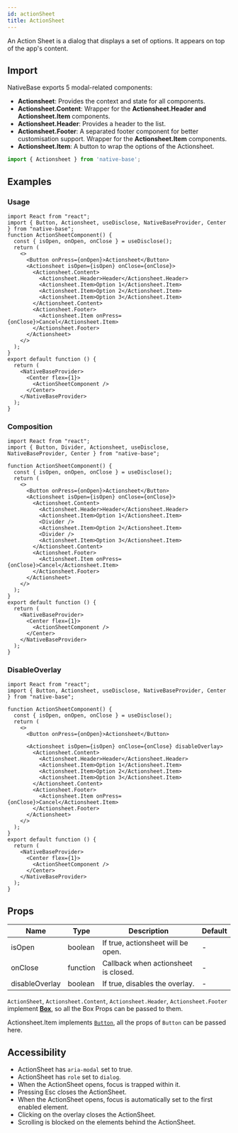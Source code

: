 ```yaml
---
id: actionSheet
title: ActionSheet
---
```


An Action Sheet is a dialog that displays a set of options. It appears on top of the app's content.

## Import

NativeBase exports 5 modal-related components:

- **Actionsheet**: Provides the context and state for all components.
- **Actionsheet.Content**: Wrapper for the **Actionsheet.Header and Actionsheet.Item** components.
- **Actionsheet.Header**: Provides a header to the list.
- **Actionsheet.Footer**: A separated footer component for better customisation support. Wrapper for the **Actionsheet.Item** components.
- **Actionsheet.Item**: A button to wrap the options of the Actionsheet.

```jsx
import { Actionsheet } from 'native-base';
```

## Examples

### Usage

```SnackPlayer name=ActionSheet%20Usage
import React from "react";
import { Button, Actionsheet, useDisclose, NativeBaseProvider, Center } from "native-base";
function ActionSheetComponent() {
  const { isOpen, onOpen, onClose } = useDisclose();
  return (
    <>
      <Button onPress={onOpen}>Actionsheet</Button>
      <Actionsheet isOpen={isOpen} onClose={onClose}>
        <Actionsheet.Content>
          <Actionsheet.Header>Header</Actionsheet.Header>
          <Actionsheet.Item>Option 1</Actionsheet.Item>
          <Actionsheet.Item>Option 2</Actionsheet.Item>
          <Actionsheet.Item>Option 3</Actionsheet.Item>
        </Actionsheet.Content>
        <Actionsheet.Footer>
          <Actionsheet.Item onPress={onClose}>Cancel</Actionsheet.Item>
        </Actionsheet.Footer>
      </Actionsheet>
    </>
  );
}
export default function () {
  return (
    <NativeBaseProvider>
      <Center flex={1}>
        <ActionSheetComponent />
      </Center>
    </NativeBaseProvider>
  );
}
```

### Composition

```SnackPlayer name=ActionSheet%20Composition
import React from "react";
import { Button, Divider, Actionsheet, useDisclose, NativeBaseProvider, Center } from "native-base";

function ActionSheetComponent() {
  const { isOpen, onOpen, onClose } = useDisclose();
  return (
    <>
      <Button onPress={onOpen}>Actionsheet</Button>
      <Actionsheet isOpen={isOpen} onClose={onClose}>
        <Actionsheet.Content>
          <Actionsheet.Header>Header</Actionsheet.Header>
          <Actionsheet.Item>Option 1</Actionsheet.Item>
          <Divider />
          <Actionsheet.Item>Option 2</Actionsheet.Item>
          <Divider />
          <Actionsheet.Item>Option 3</Actionsheet.Item>
        </Actionsheet.Content>
        <Actionsheet.Footer>
          <Actionsheet.Item onPress={onClose}>Cancel</Actionsheet.Item>
        </Actionsheet.Footer>
      </Actionsheet>
    </>
  );
}
export default function () {
  return (
    <NativeBaseProvider>
      <Center flex={1}>
        <ActionSheetComponent />
      </Center>
    </NativeBaseProvider>
  );
}
```

### DisableOverlay

```SnackPlayer name=ActionSheet%20DisplayOverlay
import React from "react";
import { Button, Actionsheet, useDisclose, NativeBaseProvider, Center } from "native-base";

function ActionSheetComponent() {
  const { isOpen, onOpen, onClose } = useDisclose();
  return (
    <>
      <Button onPress={onOpen}>Actionsheet</Button>

      <Actionsheet isOpen={isOpen} onClose={onClose} disableOverlay>
        <Actionsheet.Content>
          <Actionsheet.Header>Header</Actionsheet.Header>
          <Actionsheet.Item>Option 1</Actionsheet.Item>
          <Actionsheet.Item>Option 2</Actionsheet.Item>
          <Actionsheet.Item>Option 3</Actionsheet.Item>
        </Actionsheet.Content>
        <Actionsheet.Footer>
          <Actionsheet.Item onPress={onClose}>Cancel</Actionsheet.Item>
        </Actionsheet.Footer>
      </Actionsheet>
    </>
  );
}
export default function () {
  return (
    <NativeBaseProvider>
      <Center flex={1}>
        <ActionSheetComponent />
      </Center>
    </NativeBaseProvider>
  );
}
```

## Props

| Name           | Type     | Description                          | Default |
| -------------- | -------- | ------------------------------------ | ------- |
| isOpen         | boolean  | If true, actionsheet will be open.   | -       |
| onClose        | function | Callback when actionsheet is closed. | -       |
| disableOverlay | boolean  | If true, disables the overlay.       | -       |

`ActionSheet`, `Actionsheet.Content`, `Actionsheet.Header`, `Actionsheet.Footer` implement **[Box](box.md)**, so all the Box Props can be passed to them.

Actionsheet.Item implements [`Button`](button.md), all the props of `Button` can be passed here.

## Accessibility

- ActionSheet has `aria-modal` set to true.
- ActionSheet has `role` set to `dialog`.
- When the ActionSheet opens, focus is trapped within it.
- Pressing Esc closes the ActionSheet.
- When the ActionSheet opens, focus is automatically set to the first enabled element.
- Clicking on the overlay closes the ActionSheet.
- Scrolling is blocked on the elements behind the ActionSheet.
